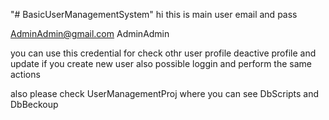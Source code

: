 "# BasicUserManagementSystem" 
hi this is main user email and pass

AdminAdmin@gmail.com
AdminAdmin

you can use this credential for check othr user profile deactive profile and update if you create new user also possible loggin and perform the same actions

also please check UserManagementProj where you can see DbScripts and DbBeckoup
